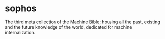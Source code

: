 # sophos
The third meta collection of the Machine Bible; housing all the past, existing and the future knowledge of the world, dedicated for machine internalization.

